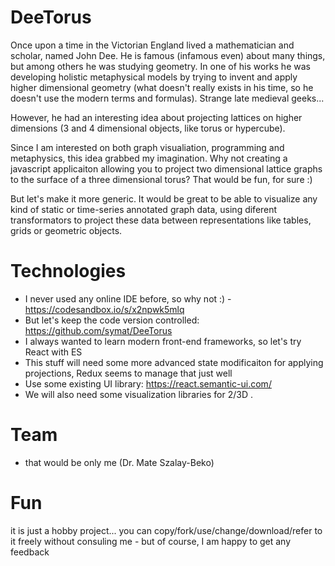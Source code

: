 # DeeTorus

Once upon a time in the Victorian England lived a mathematician and scholar, named John Dee.
He is famous (infamous even) about many things, but among others he was studying geometry.
In one of his works he was developing holistic metaphysical models by trying to invent and
apply higher dimensional geometry (what doesn't really exists in his time, so he doesn't use
the modern terms and formulas). Strange late medieval geeks...

However, he had an interesting idea about projecting lattices on higher dimensions (3 and 4
dimensional objects, like torus or hypercube).

Since I am interested on both graph visualiation, programming and metaphysics, this idea
grabbed my imagination. Why not creating a javascript applicaiton allowing you to project
two dimensional lattice graphs to the surface of a three dimensional torus? That would be
fun, for sure :)

But let's make it more generic. It would be great to be able to visualize any kind of static
or time-series annotated graph data, using diferent transformators to project these data between
representations like tables, grids or geometric objects.

# Technologies

- I never used any online IDE before, so why not :) - https://codesandbox.io/s/x2npwk5mlq
- But let's keep the code version controlled: https://github.com/symat/DeeTorus
- I always wanted to learn modern front-end frameworks, so let's try React with ES
- This stuff will need some more advanced state modificaiton for applying projections, Redux seems to manage that just well
- Use some existing UI library: https://react.semantic-ui.com/
- We will also need some visualization libraries for 2/3D .

# Team

- that would be only me (Dr. Mate Szalay-Beko)

# Fun

it is just a hobby project... you can copy/fork/use/change/download/refer to it freely without
consuling me - but of course, I am happy to get any feedback
